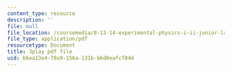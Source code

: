```yaml
---
content_type: resource
description: ''
file: null
file_location: /coursemedia/8-13-14-experimental-physics-i-ii-junior-lab-fall-2016-spring-2017/b6ea13e478a9156a131bb6d0eafcf84d_fuHgW6Z4nW0.pdf
file_type: application/pdf
resourcetype: Document
title: 3play pdf file
uid: b6ea13e4-78a9-156a-131b-b6d0eafcf84d
---
```

